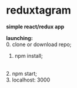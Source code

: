 # reduxtagram
<b>simple react/redux app</b>

<b>launching:</b>
<br/>
0. clone or download repo;
<br/>
1. npm install;
<br/>
2. npm start;
<br/>
3. localhost: 3000
